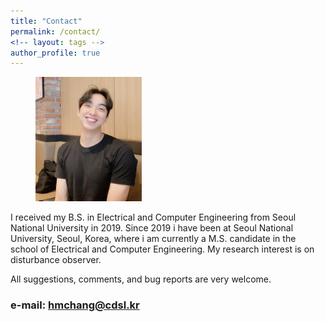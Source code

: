 ```yaml
---
title: "Contact"
permalink: /contact/
<!-- layout: tags -->
author_profile: true
---
```


<figure>
  <img src="/assets/images/me.jpg" width="40%" height="40%">
</figure>

I received my B.S. in Electrical and Computer Engineering from Seoul National University in 2019. Since 2019 i have been at Seoul National University, Seoul, Korea, where i am currently a M.S. candidate in the school of Electrical and Computer Engineering. My research interest is on disturbance observer.

All suggestions, comments, and bug reports are very welcome.
### e-mail: hmchang@cdsl.kr
